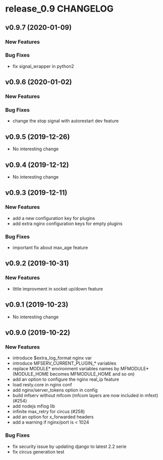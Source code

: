 # release_0.9 CHANGELOG



## v0.9.7 (2020-01-09)

### New Features


### Bug Fixes
- fix signal_wrapper in python2





## v0.9.6 (2020-01-02)

### New Features


### Bug Fixes
- change the stop signal with autorestart dev feature





## v0.9.5 (2019-12-26)

- No interesting change


## v0.9.4 (2019-12-12)

- No interesting change


## v0.9.3 (2019-12-11)

### New Features
- add a new configuration key for plugins
- add extra nginx configuration keys for empty plugins


### Bug Fixes
- important fix about max_age feature





## v0.9.2 (2019-10-31)

### New Features
- little improvment in socket up/down feature






## v0.9.1 (2019-10-23)

- No interesting change


## v0.9.0 (2019-10-22)

### New Features
- introduce $extra_log_format nginx var
- introduce MFSERV_CURRENT_PLUGIN_* variables
- replace MODULE* environment variables names by MFMODULE* (MODULE_HOME becomes MFMODULE_HOME and so on)
- add an option to configure the nginx real_ip feature
- load resty.core in nginx conf
- add nginx/server_tokens option in config
- build mfserv without mfcom (mfcom layers are now included in mfext) (#254)
- add nodejs mflog lib
- infinite max_retry for circus (#258)
- add an option for x_forwarded headers
- add a warning if nginx/port is < 1024


### Bug Fixes
- fix security issue by updating django to latest 2.2 serie
- fix circus generation test





